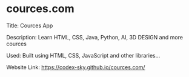 # cources.com
Title: Cources App

Description: Learn HTML, CSS, Java, Python, AI, 3D DESIGN and more cources

Used: Built using HTML, CSS, JavaScript and other libraries...

Website Link: https://codex-sky.github.io/cources.com/
